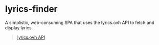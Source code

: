 # **lyrics-finder**
A simplistic, web-consuming SPA that uses the lyrics.ovh API to fetch and display lyrics.

> [lyrics.ovh API](https://lyricsovh.docs.apiary.io/#)
